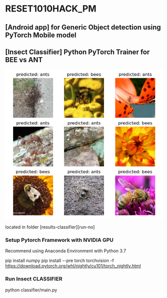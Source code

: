 # RESET1010HACK_PM

## [Android app] for Generic Object detection using PyTorch Mobile model

## [Insect Classifier] Python PyTorch Trainer for BEE vs ANT

![Result](results-classifier/50epoch/latest/Figure_2.png)

located in folder [results-classifier][run-no]

### Setup Pytorch Framework with NVIDIA GPU

Recommend using Anaconda Environment with Python 3.7

pip install numpy
pip install --pre torch torchvision -f https://download.pytorch.org/whl/nightly/cu101/torch_nightly.html

### Run Insect CLASSIFIER

python classifier/main.py
